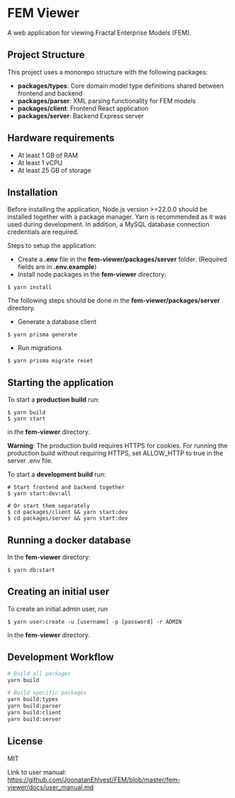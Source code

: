 # FEM Viewer

A web application for viewing Fractal Enterprise Models (FEM).

## Project Structure

This project uses a monorepo structure with the following packages:

- **packages/types**: Core domain model type definitions shared between frontend and backend
- **packages/parser**: XML parsing functionality for FEM models
- **packages/client**: Frontend React application
- **packages/server**: Backend Express server

## Hardware requirements

- At least 1 GB of RAM
- At least 1 vCPU
- At least 25 GB of storage

## Installation

Before installing the application, Node.js version >=22.0.0 should be installed together with a package manager. Yarn is recommended as it was used during development. In addition, a MySQL database connection credentials are required.

Steps to setup the application:

- Create a **.env** file in the **fem-viewer/packages/server** folder. (Required fields are in **.env.example**)
- Install node packages in the **fem-viewer** directory:

```console
$ yarn install
```

The following steps should be done in the **fem-viewer/packages/server** directory.

- Generate a database client

```console
$ yarn prisma generate
```

- Run migrations

```console
$ yarn prisma migrate reset
```

## Starting the application

To start a **production build** run:

```console
$ yarn build
$ yarn start
```

in the **fem-viewer** directory.

**Warning**: The production build requires HTTPS for cookies. For running the production build without requiring HTTPS, set ALLOW_HTTP to true in the server .env file.

To start a **development build** run:

```console
# Start frontend and backend together
$ yarn start:dev:all

# Or start them separately
$ cd packages/client && yarn start:dev
$ cd packages/server && yarn start:dev
```

## Running a docker database

In the **fem-viewer** directory:

```console
$ yarn db:start
```

## Creating an initial user

To create an initial admin user, run

```console
$ yarn user:create -u [username] -p [password] -r ADMIN
```

in the **fem-viewer** directory.

## Development Workflow

```bash
# Build all packages
yarn build

# Build specific packages
yarn build:types
yarn build:parser
yarn build:client
yarn build:server
```

## License

MIT

Link to user manual: https://github.com/JoonatanEhlvest/FEM/blob/master/fem-viewer/docs/user_manual.md
